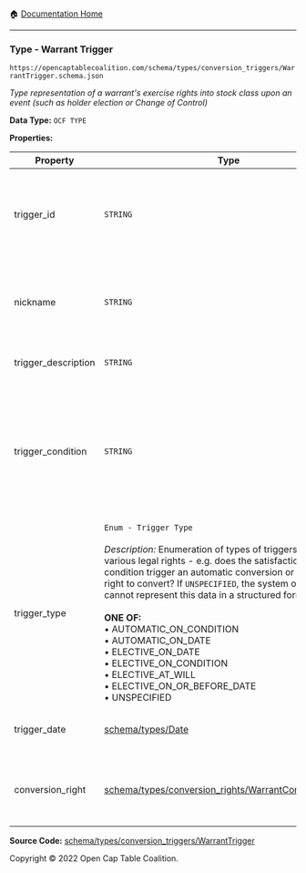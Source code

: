 :house: [Documentation Home](/README.md)

---

### Type - Warrant Trigger

`https://opencaptablecoalition.com/schema/types/conversion_triggers/WarrantTrigger.schema.json`

_Type representation of a warrant's exercise rights into stock class upon an event (such as holder election or Change of Control)_

**Data Type:** `OCF TYPE`

**Properties:**

| Property            | Type                                                                                                                                                                                                                                                                                                                                                                                                                                                                                                                                                             | Description                                                                                                                                                                      | Required   |
| ------------------- | ---------------------------------------------------------------------------------------------------------------------------------------------------------------------------------------------------------------------------------------------------------------------------------------------------------------------------------------------------------------------------------------------------------------------------------------------------------------------------------------------------------------------------------------------------------------- | -------------------------------------------------------------------------------------------------------------------------------------------------------------------------------- | ---------- |
| trigger_id          | `STRING`                                                                                                                                                                                                                                                                                                                                                                                                                                                                                                                                                         | Id for this exercise trigger, unique within list of WarrantTriggers in parent warrant issuance's `exercise_triggers` field.                                                      | `REQUIRED` |
| nickname            | `STRING`                                                                                                                                                                                                                                                                                                                                                                                                                                                                                                                                                         | Human-friendly nickname to describe the exercise right (e.g. Exercisable Upon Change of Control)                                                                                 | -          |
| trigger_description | `STRING`                                                                                                                                                                                                                                                                                                                                                                                                                                                                                                                                                         | Long-form description of the trigger                                                                                                                                             | `REQUIRED` |
| trigger_condition   | `STRING`                                                                                                                                                                                                                                                                                                                                                                                                                                                                                                                                                         | If applicable, Legal language describing what conditions must be satisfied for the exercise to take place (ideally, this should be excerpted from the instrument where possible) | -          |
| trigger_type        | `Enum - Trigger Type`</br></br>_Description:_ Enumeration of types of triggers common to various legal rights - e.g. does the satisfaction of a condition trigger an automatic conversion or merely a right to convert? If `UNSPECIFIED`, the system of record cannot represent this data in a structured form.</br></br>**ONE OF:** </br>&bull; AUTOMATIC_ON_CONDITION </br>&bull; AUTOMATIC_ON_DATE </br>&bull; ELECTIVE_ON_DATE </br>&bull; ELECTIVE_ON_CONDITION </br>&bull; ELECTIVE_AT_WILL </br>&bull; ELECTIVE_ON_OR_BEFORE_DATE </br>&bull; UNSPECIFIED | When the trigger condition is met, is the exercise automatic or elective                                                                                                         | `REQUIRED` |
| trigger_date        | [schema/types/Date](/docs/schema/types/Date.md)                                                                                                                                                                                                                                                                                                                                                                                                                                                                                                                  | What is the date of the trigger (if applicable for this trigger)                                                                                                                 | -          |
| conversion_right    | [schema/types/conversion_rights/WarrantConversionRight](/docs/schema/types/conversion_rights/WarrantConversionRight.md)                                                                                                                                                                                                                                                                                                                                                                                                                                          | When the conditions of the trigger are met, how does the convertible convert?                                                                                                    | `REQUIRED` |

**Source Code:** [schema/types/conversion_triggers/WarrantTrigger](/schema/types/conversion_triggers/WarrantTrigger.schema.json)

Copyright © 2022 Open Cap Table Coalition.
